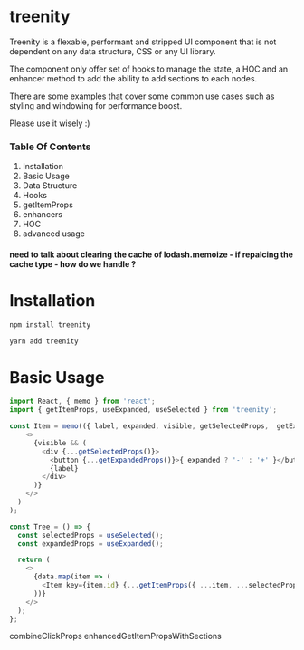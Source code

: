 # treenity

[logo]: ./assets/logo.svg 'Treenity'

Treenity is a flexable, performant and stripped UI component that is not dependent on any data structure, CSS or any UI library.

The component only offer set of hooks to manage the state, a HOC and an enhancer method to add the ability to add sections to each nodes.

There are some examples that cover some common use cases such as styling and windowing for performance boost.

Please use it wisely :)

### Table Of Contents

1. Installation
2. Basic Usage
3. Data Structure
4. Hooks
5. getItemProps
6. enhancers
7. HOC
8. advanced usage

#### need to talk about clearing the cache of lodash.memoize - if repalcing the cache type - how do we handle ?

# Installation

```javascript
npm install treenity
```

```javascript
yarn add treenity
```

# Basic Usage

```javascript
import React, { memo } from 'react';
import { getItemProps, useExpanded, useSelected } from 'treenity';

const Item = memo(({ label, expanded, visible, getSelectedProps,  getExpandedProps}) => (
    <>
      {visible && (
        <div {...getSelectedProps()}>
          <button {...getExpandedProps()}>{ expanded ? '-' : '+' }</button>
          {label}
        </div>
      )}
    </>
  )
);

const Tree = () => {
  const selectedProps = useSelected();
  const expandedProps = useExpanded();

  return (
    <>
      {data.map(item => (
        <Item key={item.id} {...getItemProps({ ...item, ...selectedProps, ...expandedProps })} />
      ))}
    </>
  );
};
```

combineClickProps
enhancedGetItemPropsWithSections
